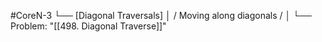 #CoreN-3
└── [Diagonal Traversals]
    │   / Moving along diagonals /
    │
    └── Problem: "[[498. Diagonal Traverse]]"